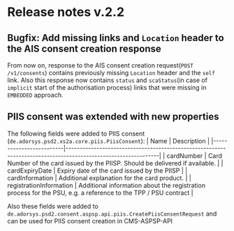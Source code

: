 # Release notes v.2.2

## Bugfix: Add missing links and `Location` header to the AIS consent creation response
From now on, response to the AIS consent creation request(`POST /v1/consents`) contains previously missing `Location` 
header and the `self` link. Also this response now contains `status` and `scaStatus`(in case of `implicit` start of the 
authorisation process) links that were missing in `EMBEDDED` approach.

## PIIS consent was extended with new properties
The following fields were added to PIIS consent (`de.adorsys.psd2.xs2a.core.piis.PiisConsent`):
| Name                    | Description                                                                                                   |
|-------------------------|---------------------------------------------------------------------------------------------------------------|
| cardNumber              | Card Number of the card issued by the PIISP. Should be delivered if available.                                |
| cardExpiryDate          | Expiry date of the card issued by the PIISP                                                                   |
| cardInformation         | Additional explanation for the card product.                                                                  |
| registrationInformation | Additional information about the registration process for the PSU, e.g. a reference to the TPP / PSU contract |

Also these fields were added to `de.adorsys.psd2.consent.aspsp.api.piis.CreatePiisConsentRequest` and can be used for PIIS consent creation in CMS-ASPSP-API 
